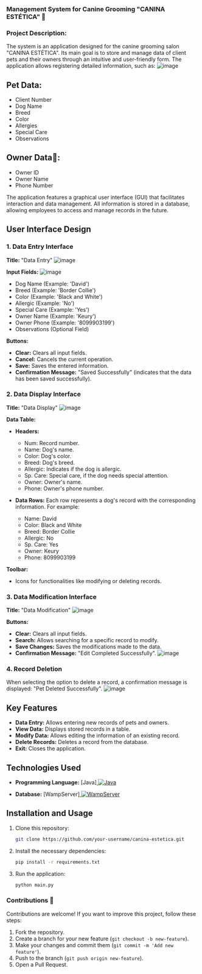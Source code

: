 ### Management System for Canine Grooming "CANINA ESTÉTICA" 🐩
### Project Description:
The system is an application designed for the canine grooming salon "CANINA ESTÉTICA". Its main goal is to store and manage data of client pets and their owners through an intuitive and user-friendly form. The application allows registering detailed information, such as:
![image](https://github.com/user-attachments/assets/5777a219-3df5-4aa3-aeea-a7932f8fd089)

## Pet Data:

- Client Number
- Dog Name
- Breed
- Color
- Allergies
- Special Care
- Observations
  
## Owner Data💾:

- Owner ID
- Owner Name
- Phone Number

The application features a graphical user interface (GUI) that facilitates interaction and data management. All information is stored in a database, allowing employees to access and manage records in the future.

## User Interface Design
### 1. Data Entry Interface
**Title:** "Data Entry"
![image](https://github.com/user-attachments/assets/7fe3e59d-72c3-4d2d-824d-12ffef678e87)

**Input Fields:**
![image](https://github.com/user-attachments/assets/f0d38d48-d2a8-4fc0-840e-40ba292aee4c)

- Dog Name (Example: 'David')
- Breed (Example: 'Border Collie')
- Color (Example: 'Black and White')
- Allergic (Example: 'No')
- Special Care (Example: 'Yes')
- Owner Name (Example: 'Keury')
- Owner Phone (Example: '8099903199')
- Observations (Optional Field)

**Buttons:**

- **Clear:** Clears all input fields.
- **Cancel:** Cancels the current operation.
- **Save:** Saves the entered information.
- **Confirmation Message:** "Saved Successfully" (indicates that the data has been saved successfully).

### 2. Data Display Interface
**Title:** "Data Display"
![image](https://github.com/user-attachments/assets/6f01f75c-c87a-4fd2-8bc5-f8cde6f29852)

**Data Table:**

- **Headers:**
  - Num: Record number.
  - Name: Dog's name.
  - Color: Dog's color.
  - Breed: Dog's breed.
  - Allergic: Indicates if the dog is allergic.
  - Sp. Care: Special care, if the dog needs special attention.
  - Owner: Owner's name.
  - Phone: Owner's phone number.

- **Data Rows:** Each row represents a dog's record with the corresponding information. For example:
  - Name: David
  - Color: Black and White
  - Breed: Border Collie
  - Allergic: No
  - Sp. Care: Yes
  - Owner: Keury
  - Phone: 8099903199

**Toolbar:**

- Icons for functionalities like modifying or deleting records.

### 3. Data Modification Interface
**Title:** "Data Modification"
![image](https://github.com/user-attachments/assets/4ba9b552-36f2-47b6-8148-1af7fb97d14b)

**Buttons:**

- **Clear:** Clears all input fields.
- **Search:** Allows searching for a specific record to modify.
- **Save Changes:** Saves the modifications made to the data.
- **Confirmation Message:** "Edit Completed Successfully".
![image](https://github.com/user-attachments/assets/5c150196-e8fd-4df2-bcb3-1544b4cd58ea)

### 4. Record Deletion
When selecting the option to delete a record, a confirmation message is displayed: "Pet Deleted Successfully".
![image](https://github.com/user-attachments/assets/b3f805ab-5a5b-4767-bdad-39e43e8c674c)

## Key Features
- **Data Entry:** Allows entering new records of pets and owners.
- **View Data:** Displays stored records in a table.
- **Modify Data:** Allows editing the information of an existing record.
- **Delete Records:** Deletes a record from the database.
- **Exit:** Closes the application.

## Technologies Used

- **Programming Language:** [Java]<a href="https://www.java.com/en/">
    <img alt="Java" src="https://img.shields.io/badge/Java-ED8B00?style=for-the-badge&logo=java&logoColor=white"/>
  </a>

- **Database:** [WampServer]<a href="https://www.wampserver.com/en/" target="_blank">
    <img src="https://img.shields.io/badge/WampServer-FF8800.svg?style=for-the-badge&logo=windows&logoColor=white" 
      alt="WampServer"/> 
</a>

## Installation and Usage

1. Clone this repository:
   ```bash
   git clone https://github.com/your-username/canina-estetica.git
   ```

2. Install the necessary dependencies:
   ```bash
   pip install -r requirements.txt
   ```

3. Run the application:
   ```bash
   python main.py
   ```

### Contributions 🤝

Contributions are welcome! If you want to improve this project, follow these steps:

1. Fork the repository.
2. Create a branch for your new feature (`git checkout -b new-feature`).
3. Make your changes and commit them (`git commit -m 'Add new feature'`).
4. Push to the branch (`git push origin new-feature`).
5. Open a Pull Request.
